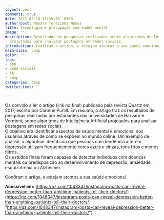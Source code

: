 ```yaml
---
layout: post
comments: true
date: 2021-08-18 11:35:58 -0300
author-post: Nayara Terezinha Nunes
title: Tecnologia e procupação com saúde mental
image: ''
description: Resultados de pesquisas realizadas sobre algoritmos de Inteligência Artificial
  projetados para analisar postagens em redes sociais.
introduction: Confiram o artigo, e estejam atentos a sua saúde emocional.
main-class: comp
color: ''
tags:
- osn
- rede sociais
- IA
- comp
categories: comp
twitter_text: ''

---
```

Os convido a ler o artigo (link no final) publicado pela revista Quartz em 2017, escrito por Corinne Purtill. Em resumo, o artigo traz os resultados de pesquisas realizadas por estudantes das universidades de Harvard e Vermont, sobre algoritmos de Inteligência Artificial projetados para analisar postagens em redes sociais.   
O objetivo era identificar aspectos de saúde mental e emocional dos usuários através de como se expõem no mundo online. Um exemplo de análise: o algoritmo identificou que pessoas com tendência a terem depressão utilizam frequentemente cores azuis e cinzas, tons frios e menos filtros.   
Os estudos finais foram capazes de detectar indivíduos com doenças mentais ou predisposição ao desenvolvimento de depressão, ansiedade, esquizofrenia ou Alzheimer.   
  
Confiram o artigo, e estejam atentos a sua saúde emocional.

**Acessível em:** [https://qz.com/1048347/instagram-posts-can-reveal-depression-better-than-anything-patients-tell-their-doctors/](https://qz.com/1048347/instagram-posts-can-reveal-depression-better-than-anything-patients-tell-their-doctors/ "https://qz.com/1048347/instagram-posts-can-reveal-depression-better-than-anything-patients-tell-their-doctors/")